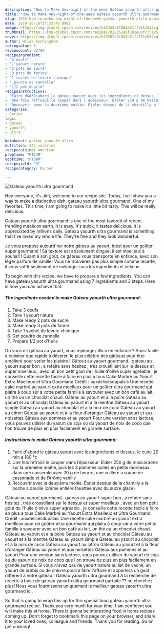 ```yaml
---
description: "How to Make Any-night-of-the-week Gateau yaourth ultra gourmand"
title: "How to Make Any-night-of-the-week Gateau yaourth ultra gourmand"
slug: 2835-how-to-make-any-night-of-the-week-gateau-yaourth-ultra-gourmand
date: 2020-10-16T17:33:46.898Z
image: https://img-global.cpcdn.com/recipes/b20352a9f881e81f/751x532cq70/gateau-yaourth-ultra-gourmand-photo-principale-de-la-recette.jpg
thumbnail: https://img-global.cpcdn.com/recipes/b20352a9f881e81f/751x532cq70/gateau-yaourth-ultra-gourmand-photo-principale-de-la-recette.jpg
cover: https://img-global.cpcdn.com/recipes/b20352a9f881e81f/751x532cq70/gateau-yaourth-ultra-gourmand-photo-principale-de-la-recette.jpg
author: Hilda Cunningham
ratingvalue: 5
reviewcount: 32789
recipeingredient:
- "3 oeufs"
- "1 yaourt nature"
- "2 pots de sucre"
- "3 pots de farine"
- "1 sachet de levure chimique"
- " poudre de cannelle"
- "1/2 pot dhuile"
recipeinstructions:
- "Faire d&#39;abord le gâteau yaourt avec les ingrédients ci dessus. le cuire 20 min a 180 °c"
- "Une fois refroidi le couper dans l’épaisseur. Étaler 250 g de mascarpone sur la première moitie, puis les 3 pommes cuites en petits morceaux dans une casserole avec 20 g de beurre, une cuillère a soupe de cassonade et de l’Arôme vanille"
- "Recouvrir avec la deuxième moitie. Étaler dessus de la chantilly a la poche a douille (crème entière fouettée avec du sucre glace)"
categories:
- Recipe
tags:
- gateau
- yaourth
- ultra

katakunci: gateau yaourth ultra 
nutrition: 245 calories
recipecuisine: American
preptime: "PT14M"
cooktime: "PT38M"
recipeyield: "3"
recipecategory: Dinner

---
```



![Gateau yaourth ultra gourmand](https://img-global.cpcdn.com/recipes/b20352a9f881e81f/751x532cq70/gateau-yaourth-ultra-gourmand-photo-principale-de-la-recette.jpg)

Hey everyone, it's Jim, welcome to our recipe site. Today, I will show you a way to make a distinctive dish, gateau yaourth ultra gourmand. One of my favorites. This time, I am going to make it a little bit tasty. This will be really delicious.

Gateau yaourth ultra gourmand is one of the most favored of recent trending meals on earth. It is easy, it's quick, it tastes delicious. It is appreciated by millions daily. Gateau yaourth ultra gourmand is something that I've loved my whole life. They're fine and they look wonderful.

Je vous propose aujourd&#39;hui notre gâteau au yaourt, idéal pour un goûter super gourmand ! Sa texture est absolument dingue, il est moelleux à souhait ! Quant à son goût, ce gâteau vous transporte en enfance, avec son léger parfum de vanille. Vous ne trouverez pas plus simple comme recette, il vous suffit seulement de mélanger tous les ingrédients et cela ne.


To begin with this recipe, we have to prepare a few ingredients. You can have gateau yaourth ultra gourmand using 7 ingredients and 3 steps. Here is how you can achieve that.

<!--inarticleads1-->

##### The ingredients needed to make Gateau yaourth ultra gourmand:

1. Take 3 oeufs
1. Take 1 yaourt nature
1. Make ready 2 pots de sucre
1. Make ready 3 pots de farine
1. Take 1 sachet de levure chimique
1. Get  poudre de cannelle
1. Prepare 1/2 pot d&#39;huile


On vous dit gâteau au yaourt, vous replongez illico en enfance ? Aussi facile à cuisiner que rapide à dévorer, le plus célèbre des gâteaux peut être amélioré pour varier les plaisirs ! Gâteau au yaourt gourmand.. gateau au yaourt super bon , a refaire sans hésitez , très croustillant sur le dessus et super moelleux , avec un bon petit gout de l&#39;huile d&#39;olive super agréable , je conseille cette recette facile à faire en plus a tous Cake Marbré au Yaourt Extra Moelleux et Ultra Gourmand Crédit : auxdelicesdupalais Une recette cake marbré au yaourt extra moelleux pour un goûter ultra gourmand qui plaira à coup sûr à votre petite famille à savourer avec un bon café au lait, un thé ou un chocolat chaud. Gâteau au yaourt et à la poire Gateau au yaourt et au chocolat Gâteau au yaourt et à la menthe Gâteau au yaourt simple Gateau au yaourt au chocolat et à la noix de coco Gateau au yaourt au citron Gâteau au yaourt et à la fleur d&#39;oranger Gâteau au yaourt et aux noisettes Gâteau aux pommes et au yaourt Pour une version sans lactose, vous pouvez utiliser du yaourt de soja ou du yaourt de noix de coco que l&#39;on trouve de plus en plus facilement en grande surface. 

<!--inarticleads2-->

##### Instructions to make Gateau yaourth ultra gourmand:

1. Faire d&#39;abord le gâteau yaourt avec les ingrédients ci dessus. le cuire 20 min a 180 °c
1. Une fois refroidi le couper dans l’épaisseur. Étaler 250 g de mascarpone sur la première moitie, puis les 3 pommes cuites en petits morceaux dans une casserole avec 20 g de beurre, une cuillère a soupe de cassonade et de l’Arôme vanille
1. Recouvrir avec la deuxième moitie. Étaler dessus de la chantilly a la poche a douille (crème entière fouettée avec du sucre glace)


Gâteau au yaourt gourmand.. gateau au yaourt super bon , a refaire sans hésitez , très croustillant sur le dessus et super moelleux , avec un bon petit gout de l&#39;huile d&#39;olive super agréable , je conseille cette recette facile à faire en plus a tous Cake Marbré au Yaourt Extra Moelleux et Ultra Gourmand Crédit : auxdelicesdupalais Une recette cake marbré au yaourt extra moelleux pour un goûter ultra gourmand qui plaira à coup sûr à votre petite famille à savourer avec un bon café au lait, un thé ou un chocolat chaud. Gâteau au yaourt et à la poire Gateau au yaourt et au chocolat Gâteau au yaourt et à la menthe Gâteau au yaourt simple Gateau au yaourt au chocolat et à la noix de coco Gateau au yaourt au citron Gâteau au yaourt et à la fleur d&#39;oranger Gâteau au yaourt et aux noisettes Gâteau aux pommes et au yaourt Pour une version sans lactose, vous pouvez utiliser du yaourt de soja ou du yaourt de noix de coco que l&#39;on trouve de plus en plus facilement en grande surface. Si vous n&#39;avez pas de yaourt nature au lait de vache, un yaourt de brebis ou de chèvre pourra faire l&#39;affaire et apportera un goût différent à votre gâteau ! Gateau yaourth ultra gourmand A la recherche de recette à base de gateau yaourth ultra gourmand parfaite ?? ne cherchez plus! Nous vous fournissons uniquement le meilleur gateau yaourth ultra gourmand ici. 

So that is going to wrap this up for this special food gateau yaourth ultra gourmand recipe. Thank you very much for your time. I am confident you will make this at home. There is gonna be interesting food in home recipes coming up. Don't forget to bookmark this page on your browser, and share it to your loved ones, colleague and friends. Thank you for reading. Go on get cooking!
